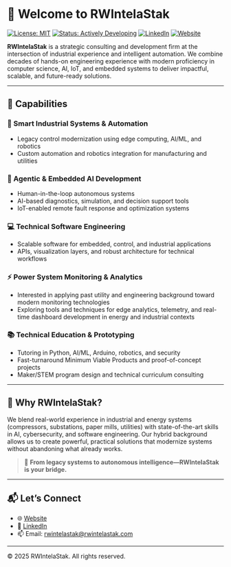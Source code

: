 # 👋 Welcome to RWIntelaStak

[![License: MIT](https://img.shields.io/badge/license-MIT-blue.svg)](LICENSE)
[![Status: Actively Developing](https://img.shields.io/badge/status-active-success.svg)](#)
[![LinkedIn](https://img.shields.io/badge/LinkedIn-Connect-blue?logo=linkedin)](https://linkedin.com/in/your-profile)
[![Website](https://img.shields.io/badge/Website-rwintelastak.com-007ACC?logo=google-chrome)](https://rwintelastak.com)

**RWIntelaStak** is a strategic consulting and development firm at the intersection of industrial experience and intelligent automation. We combine decades of hands-on engineering experience with modern proficiency in computer science, AI, IoT, and embedded systems to deliver impactful, scalable, and future-ready solutions.

---

## 🚀 Capabilities

### 🧠 Smart Industrial Systems & Automation
- Legacy control modernization using edge computing, AI/ML, and robotics  
- Custom automation and robotics integration for manufacturing and utilities  

### 🤖 Agentic & Embedded AI Development
- Human-in-the-loop autonomous systems  
- AI-based diagnostics, simulation, and decision support tools  
- IoT-enabled remote fault response and optimization systems  

### 💻 Technical Software Engineering
- Scalable software for embedded, control, and industrial applications  
- APIs, visualization layers, and robust architecture for technical workflows

### ⚡ Power System Monitoring & Analytics
- Interested in applying past utility and engineering background toward modern monitoring technologies
- Exploring tools and techniques for edge analytics, telemetry, and real-time dashboard development in energy and industrial contexts

### 📚 Technical Education & Prototyping
- Tutoring in Python, AI/ML, Arduino, robotics, and security  
- Fast-turnaround Minimum Viable Products and proof-of-concept projects  
- Maker/STEM program design and technical curriculum consulting  

---

## 🔧 Why RWIntelaStak?

We blend real-world experience in industrial and energy systems (compressors, substations, paper mills, utilities) with state-of-the-art skills in AI, cybersecurity, and software engineering. Our hybrid background allows us to create powerful, practical solutions that modernize systems without abandoning what already works.

> 🔄 **From legacy systems to autonomous intelligence—RWIntelaStak is your bridge.**

---

## 📬 Let’s Connect

- 🌐 [Website](https://rwintelastak.com)  
- 💼 [LinkedIn](https://linkedin.com/in/your-profile)  
- 📫 Email: [rwintelastak@rwintelastak.com](mailto:rwintelastak@rwintelastak.com)

---

© 2025 RWIntelaStak. All rights reserved.
